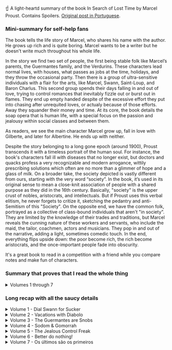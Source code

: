 ☝️ A light-heartd summary of the book In Search of Lost Time by Marcel Proust. Contains Spoilers. [Original post in Portuguese](index-pt.html).

### Mini-summary for self-help fans

The book tells the life story of Marcel, who shares his name with the author. He grows up rich and is quite boring. Marcel wants to be a writer but he doesn't write much throughout his whole life.

In the story we find two set of people, the first being stable folk like Marcel’s parents, the Guermantes family, and the Verdurins. These characters lead normal lives, with houses, what passes as jobs at the time, holidays, and they throw the occasional party. Then there is a group of ultra-sensitive individuals with a flair for the arts, like Marcel, Swann, Saint-Loup, and Baron Charlus. This second group spends their days falling in and out of love, trying to control romances that inevitably fizzle out or burst out in flames. They end up empty handed despite of the excessive effort they put into chasing after unrequited loves, or actualy because of those efforts. Away they squander their money and time. At its core, the book details the soap opera that is human life, with a special focus on the passion and jealousy within social classes and between them.

As readers, we see the main character Marcel grow up, fall in love with Gilberte, and later for Albertine. He ends up with neither.

Despite the story belonging to a long gone epoch (around 1900), Proust transcends it with a timeless portrait of the human soul. For instance, the book's characters fall ill with diseases that no longer exist, but doctors and quacks profess a very recognizable and modern arrogance, wittily prescribing solutions which often are no more than a glimmer of hope and a glass of milk. On a broader take, the society depicted is vastly different from ours, starting with the very word “society”. In the book, it’s used in its original sense to mean a close-knit association of people with a shared purpose as they did in the 16th century. Basically, "society" is the upper crust of nobles, aristocrats, and intellectuals. But if Proust uses this verbal elitism, he never forgets to critize it, sketching the pedantry and anti-Semitism of this "Society". On the opposite end, we have the common folk, portrayed as a collective of class-bound individuals that aren't "in society". They are limited by the knowledge of their trades and traditions, but Marcel reveals the cunning nature of these workers and servants, who include the maid, the tailor, coachmen, actors and musicians. They pop in and out of the narrative, adding a light, sometimes comedic touch. In the end, everything flips upside down: the poor become rich, the rich become aristocrats, and the once-important people fade into obscurity.

It's a great book to read in a competition with a friend while you compare notes and make fun of characters.


### Summary that proves that I read the whole thing

<details markdown=1><Summary>Volumes 1 through 7</Summary>

- In the first volume, Marcel tells us he was born into a well-to-do family at the end of the 19th century, which means they are conservative. There’s a stubborn maid named Françoise who says funny things. Of course, Marcel wants to be a writer. He’s a mama’s boy, all day surrounded by old folk. They talk of many boring things, but there's some interest in a family acquaintance, Mr. Swann, an artsy type who doesn’t do much. He is married to a woman he’s embarrassed by so he never brings her around. This Odette is a bit tacky, but he likes her because he chased her for years, and the more she ignored him, the more he wanted her. He had met her at the Verdurins’ soirées, where regulars include Dr. Cottard and the academic Brichot. Marcel falls for a girl, Gilberte. At the end of the book he discovers she’s Swann and Odette’s daughter. The girl follows in her mother’s footsteps and friend zones him — no kiss for Marcel.
- In the second book, Marcel has grown into a young man but is still the biggest dork. People have lots of servants, some even have electricity at home, and others a telephone. He’s become friends with Gilberte Swann but is more interested in her mother and her silky robes. He meets several old farts, like the writer Bergotte and also the diplomat Norpois who is a colleague of his father. Marcel’s health is fragile, so he vacations with his grandmother in Balbec, by the sea. There, he meets up with his friend Bloch, a crazy jew whose father claims Swann’s wife Odette used to be a prostitute, from personal experience too. At the hotel, an old lady gets hit on the head by a diabolo (yes, that toy). Marcel meets the painter Elstir who introduces him to the popular girls in town. Albertine is poor, Andrée is rich. Albertine says she likes him, but when Marcel tries to kiss her, she pulls away. He ends up without a kiss. Again.
- In the third volume, Marcel’s family moves to Paris. He becomes obsessed with Madame De Guermantes, the influential neighbor who doesn’t even notice him. He visits his friend, the soldier Robert Saint-Loup who is her nephew, hoping for an introduction. In his turn, Saint-Loup is in love with Rachel, who seems to be a prostitute — an Odette 2.0. The Dreyfus Affair erupts in France, splitting France between those who want a fair trial for the military officer and the militarists who don’t want the Army’s honor tarnished and aren’t fond of Dreyfus, him being Jewish and all. Marcel’s grandmother dies. Marcel meets another Guermantes, Baron de Charlus, who finds a way to get offended only to then invite Marcel home and to caress his face like he wanted something more. Marcel gets invited to an exclusive party by the Princesse de Guermantes. Swann shows up, he is looking worse than ever and announces that he’s dying.
-	In the fourth book, Marcel gets a confirmation that Baron de Charlus did indeed want more. He’s involved with the tailor Jupien. Marcel goes to the biggest party of the year and starts noticing more of the gay men in society. Swann shows up looking bad but he's not dead yet. In fact, the Swanns’ social life is stronger than ever on the account of Odette having become the muse of the now trendy writer Bergotte. Marcel returns to Balbec for vacation and gets it going with poor Albertine. He develops a jealous paranoia, suspecting she’s involved with other girls and guys. So he raises the stakes, and they start going out on walks and to Verdurins’ parties, sometimes by train, sometimes by a rented car. Baron de Charlus finds a lover, the violinist Morel, and becomes insanely jealous of him too. Marcel tries to act cool and to emotionally detach himself from Albertine, but messes up and gets even more jealous. He tells his mother he wants to marry her.
-	In the fifth book, Marcel manages to get Albertine to move in with his family in Paris. He controls her so she’s always with him. She doesn’t resist much. He spends a lot of money on her, which annoys his mother and the maid. Marcel becomes a prisoner of his own obsession, refusing to go anywhere for fear Albertine might meet someone on her freetime. Meanwhile, Baron de Charlus is still spinning, keeping Jupien the tailor around but now betting everything on his favorite, the violinist Morel. Living with Albertine feeds Marcel with silly details about her past life — and they all kind of validate that she did, in fact, have flings with some lesbians. Marcel enlists Andrée to spy on Albertine, but soon suspects they might be involved too. The Verdurins’ throw a party party and get jealous of Charlus’s prominence, so they turn Morel against him. Marcel is annoyed because he can’t fully control Albertine and she seems more bored than anything. He proposes that they separate and instantly regrets it. One morning, he wakes up to find she’s left.
- In the sixth volume, Marcel tries to get Albertine back but doesn’t want to ask her directly. Their relationship is strange because of his growing jealousy and suspicions that she’s a lesbian. He tries to make her jealous by pretending he’ll marry her friend Andrée. He also asks Saint-Loup to convince her aunt that she must marry him. The plans seem to fail. As he agonizes over it, he gets news that Albertine has died in a horse-riding accident. He also receives two letters she wrote before the accident. In the first, she wishes him happiness with Andrée. In the second, she says the opposite and wants to marry him. Marcel suffers immensely, obsessing over whether she loved him or was a lesbian. Andrée first denies, then partially confirms, and finally admits everything. Marcel doesn’t fully believe her and concludes that Albertine probably loved women but also loved him. He goes to Venice, where a misunderstanding makes him think Albertine is still alive. He returns to Paris. Gilberte marries Marcel's best friend Saint-Loup, though the two guys former friendsheet has cooled. Saint-Loupe is even more indifferent to his wife, as he’s involved with Morel, his own uncle Baron Charlus’s ex-boyfriend. A Gilberte is now a multi-millionaire thanks to inheritances. Saint-Loup buys off his mother-in-law Odette with gifts, and Odette in turn keeps his wife calm. Gilberte consoles herself by talking to Marcel. During a walk, she confesses she liked him and couldn’t understand why he ignored her. “Communication issues”—the worst excuse in relationships in 1900 and businesses in 2024.
- The final book begins with Marcel and Gilberte still friends, taking walks together. Saint-Loup is no longer close with him. World War I blows up. Frail Marcel doesn’t join the fight. Saint-Loup secretly enlists. Bloch tries to get out of it by claiming poor eyesight but gets drafted anyway. Gilberte leaves Paris with her daughter and writes Marcel, saying the Germans occupying her home are actually quite nice. Saint-Loup talks to him about the war and its strategies. One night, Marcel roams the city and ends up in a men’s motel run by Jupien, the tailor, where he finds Baron Charlus in full masochist mode, paying men to beat him. Saint-Loup dies in the war protecting his battalion’s retreat, sending Marcel into another depression. The war ends. Marcel attends a party at the new home of the Prince and Madame de Guermantes. On the way, he meets Charlus, now old and recovering from a stroke, cared for by Jupien. At the party he finds Odette, still attractive but not very interesting. Bloch is now a renowned writer. Madame Verdurin has become the Princesse de Guermantes by marrying the widowed prince. Rachel, once a prostitute, is now a famous actress and friend of Madame de Guermantes. Gilberte is there with her 16-year-old daughter. At the end, Marcel notices how the rich become aristocrats, the poor become rich, and families keep renewing endlessly. He finally decides to write a book about people.
 
</details>

### Long recap with all the saucy details

<details markdown=1><summary>Volume 1 - Dial Swann for Sucker</summary>

Note: In translations this book is called “Swann’s Way”.

So, the narrator is Marcel, a boy who shares his name with the author of the book. Marcel begins this epic by recounting his trauma as an only child who spent his early years surrounded by old people. His conservative parents, a crazy aunt, and the housemaid. He spends hundreds of pages describing the time he spent at his family’s vacation home in Combray, in France. There, brat Marcel goes on and on describing the village, the houses, the fields, the sun, the wind, the sea, as well as the many regulars at mealtime, and of course, the meals themselves. These lengthy descriptions make it clear that life was incredibly dull before the internet and euro-rails, both for the adult characters, their children, and for readers of this 20th-century novel.

The Oedipus complex is apparent from the start. The main character, the narrator Marcel, is a somewhat slow and like all overly sensitive people as an irrational dependence on his mother. It’s as if he were born in 2010's obsessive mother-son relationships. Just that in his case, his mother very much ignores him. This is becaujse she sees him through the lens of classical upbringing, with strict schedules, manners of speaking, and chosen companions — poor Marcel only wanted a goodnight kiss. Naturally, Marcel couldn’t grow up to be anything but an oddball, born into such a family, an only child tended to by the maid, and surrounded by pretentious old people who clearly had very little work to do.

The boy had such sensitivity and observational power that he wanted to be a writer. Much of the book is an ocean of descriptions, including of churches, streams, gardens, trains, Parisian streets, carriages, horses, servants, houses, curtains, clothes, hats, and food.

Amid this stroll through 1900s France, and after a lengthy introduction, the book focuses on a man named Charles Swann, who for a time attended Marcel's family’s lunches and dinners. He always came alone, never bringing his wife. The book then embarks on a retrospective story spanning over two hundred pages about Swann’s life, starting from when he was already an adult. Swann was also a sensitive type, up-to-date with the intellectual and fashion trends of the time. However, Swann didn't accomplish much — he procrastinated over various art-related matters, investing his time in knowing everyone, even princes and pricesses. Swann had a platonic relationship with a common woman named Odette, who he met at some social event. She was quite ordinary, relatively pretty, and she adored Swann’s status. Over time, Swann grows fond of her but never makes a real move — he remains both gentlemanly and aloof, only occasionally trying to grab her dress like a 16-year-old boy. She allows it, but soon grows tired of this ridiculous game and begins to ignore him. At this point, Swann loses control of the situation, and we spend countless pages watching her ignoring him, and him becoming more dependent on her attention. It becomes clear that he finances much of her life in a bid to keep her close. As he loses his mind, some of his friends try to talk sense into him, warning that she’s this and that, that they saw her in the company of other men. Swann acknowledges she has other friendships, that she loves male attention, and that she’s no longer seeking other amorous relationsips, but of course these rumors only fuel his obsession. This drags on and he doesn't lose interest even as she ages and becomes less pretty.

Swann, driven to desperation, does something incredibly effective (NOT): he pressures her, makes demands, insults her, and when all that fails, chases after her.

Finally, the story reaches its climax when someone sends Swann an anonymous letter implying she’s slept with countless others, including a woman or two.

This tarnishes her image of purity, but it doesn’t destroy her allure. Still enchanted, Swann confronts her, and she casually admits that Yes, yes, she's done it all "two or three times”, in an admission that statistically must be the most carefully chosen line in the book. And just like that, Swann’s tremendous passion begins to fade, though a certain attraction remains — perhaps because he’s pragmatic and reputation is a vague concept to him. After all, he belongs to a wealthy class, born of family investments, a background that doesn’t earn him the highest respect from the most aristocratic, even from the traditional families like Marcel’s father and grandfather. In fact, Marcel's father makes it clear that the Swann family is Jewish.

After narrating the archetype of the guy who gets rejected by a girl, the narrator Marcel returns to his own childhood, recounting how he, too, fell for a girl at the Champs-Élysées in Paris. This was a girl he used to play with named Gilberte. He describes how he gradually became infatuated. Fortunately, this relationship unfolds more quickly in terms of pages.

But then there’s a twist in the story… this girl is actually Swann’s daughter! Ta-da!! The boy is amazed — it turns out Swann really is something special, because duh he’s the father of this beauty. A few pages later, another twist (NOT): the girl’s mother is Odette, the very same woman Swann pursued, the one with the questionable past who ignored him but is now transformed into Madame Swann.

It seems like gullible Swann eventually made up his mind, ignored her past - well, not enough to take her to parties that is - and that Odette stopped pushing him away. They married and had a daughter. 

The Marcel kid tries to establish an emotional connection with Gilberte. He attempts to make Swann a topic of conversation at home, but neither the girl nor his own parents seem very interested in his infatuation. On one hand, his parents don’t care much for Swann, who, despite being interesting and well-connected, belongs to a caste of the moneyed that isn't immune to gossip, especially after marrying someone like Odette, who has no caste at all. Meanwhile, the girl plays Marcel as her mother Odette played Swann — she completely ignores him, making it clear that any party with other friends is as good as, or better than, playing with him.

The book ends with the narrator frustrated, not getting even a squeeze, something even Swann managed to get while his beloved Odette strolled with others. #Sad.
  
</details>

<details markdown=1><summary>Volume 2 - Vacations with Diabolo</summary>

Note: The correct translation options are “In the Shadow of Young Girls in Flower” (EN), or “Within a Budding Grove” (EN) depending on the edition.

The second volume picks up right where the first left off, and we see Marcel maturing as a young man — without ever ceasing to be a monumental bore. (That’s the summary, you can skip to the next book.)

His exact age isn’t clear, but we know Marcel is friends with Gilberte and spends a lot of time at her house, the Swanns’ residence. At one of these gatherings he meets Bergotte, a super famous writer whom he starts idolizing. His family thinks that being around artistic people will help him become a good writer. Marcel doubts that — he thinks Bergotte is a genius, but at the Swanns’ he just chats away, and Marcel doesn’t feel like his writing is improving with so much chatter. To make things worse, Gilberte keeps playing hot and cold, and the kid starts getting fed up. He shifts his attention to her mother and her fancy silk house robes, gifting her flowers while ignoring the daughter. Not a bad strategy.

One of Marcel’s father’s colleagues, Norpois, tells Marcel’s parents that Bergotte isn’t such a great writer after all, but adds that Marcel does have some writing potential.

Everyone seems to have servants. Some characters already have electricity at home, and others even have a telephone. Marcel’s health is weak.

The young Marcel heads to Balbec with his grandmother. Balbec is by the sea. On the train ride, he convinces her to buy him alcohol for some health reason, and he gets absolutely wasted.

Once in Balbec, he reconnects with his friend Bloch, a crazy Jewish guy whose father claims to have known Swann’s wife firsthand — as a prostitute.

O Marcel conhece também um pintor reputado, Elstir. O Elstir é obcecado pela mulher, que parece ao Marcel bastante normal. O Elstir apresenta-o à grupeta de miúdas populares nesta vila junto ao mar. Albertine é pobre, Andrée é rica, e há outras. A Albertine diz-lhe que gosta dele, mas quando o Marcel tenta dar-lhe um beijo ela afasta-o. Ele fica na boa, e acaba meio apaixonado pelo grupo todo.

Marcel also meets the famous painter Elstir. Elstir is obsessed with his own wife, whom Marcel finds pretty unremarkable. Elstir introduces him to the popular girl gang in town. Albertine is poor, Andrée is rich, and there are others. Albertine tells Marcel she likes him, but when he tries to kiss her, she pushes him away. He plays it cool and ends up kinda falling for the whole group indiscriminately.

Right near the end, an old lady gets hit on the head with a diabolo [1]. End of book two.

[1]. Yes, I had to reread that part like three times. A diabolo? I even googled it and confirmed that yes, it’s the same toy that was all the rage in the ’90s. But now I know that it was already popular back in 1900.



</details>

<details markdown=1><summary>Volume 3 - The Guermantes are Snobs</summary>

Note: The real Title is "The Guermantes Way" (EN).

In the third volume, Marcel’s family moves to Paris. They now live in an apartment building. Marcel notices that the servants mimic the complaints and expressions used by the neighbors’ servants toward their employers.

São vizinhos dos influentes Guermantes. O Marcel anda meio obcecado pela madame de Guermantes, a vizinha que não lhe liga puto. O jovem decide visitar um amigo que vive encostado ao quartel do serviço militar, o Robert Saint-Loup, que é sobrinho dela, para lhe pedir uma introdução sob uma desculpa esfarrapada, e depois uma um bocado melhor. O amigo Robert está por sua vez caído por uma fulana de reputação duvidosa, Rachel, uma Odette 2.0 que o maltrata enquanto ele anda atrás dela a dar-lhe jóias caríssimas de 30 mil francos. Aliás, esta Rachel é a mesma que o louco Bloch tinha apresentado ao Marcel numa dessas casas da especialidade, e que cobrava nada, por tudo.

Their new neighbors are the influential Guermantes family. Marcel is somewhat obsessed with Madame de Guermantes, the neighbor who pays him no attention. To get closer to her, he decides to visit his friend Robert Saint-Loup at the Barracks where he lives, because Robert is her nephew. Marcel uss a flimsy pretext to ask for an introduction, and later he comes up with a better excuse for that introduction. Robert, in the meantime, is head over heels for a woman of questionable reputation, Rachel — basically an Odette 2.0 — who mistreats him while he showers her with absurdly expensive gifts, including 30,000-franc jewelry. Fun fact: this Rachel is the same woman Bloch once introduced Marcel to at a certain type of establishment, where she charged nothing for everything.

The Dreyfus Affair blows up in France, dividing both the country and several families. Marcel’ relationship with his father is strained.

Nota bibliográfica: o caso Dreyfus aconteceu entre 1894 e 1906, quando o capitão de 35 anos Dreyfus foi acusado e julgado culpado de traição e passar segredos à Alemanha. A familia combateu a acusação, e descobriu-se que o caso tinha sido martelado, com provas forjadas, e falta de procedimentos legais. No meio disto, descobre-se um verdadeiro culpado, mas o exército ignora esses dados e forja um segundo julgamento para ilibar o verdadeiro autor, que acaba por fugir para Inglaterra, onde mais tarde assume a sua culpa. O caso opôs os Dreyfusards, e os anti-Dreyfusards. Os primeiros eram republicanos, para quem a defesa da justiça era elementar. Os segundos eram militaristas, nacionalistas, ou seja não queriam que a honra do Estado fosse atacada, e tinham diferentes graus de anti-semitismo. Porque Dreyfus era judeu. O caso dividiu a França. Foi neste caso que surgiu o famoso artigo “J’Accuse!”. Foi também na sequência das divisões que o caso causou que o termo “intelectual” se popularizou em França e Inglaterra, sendo usado para designar (negativamente) os homens letrados, que ao início suportavam todos o Dreyfus.

Historical Note: The Dreyfus Affair happened between 1894 and 1906 and involved Captain Alfred Dreyfus, a 35 year old officer wrongly convicted of treason for passing secrets to Germany. His family fought the conviction, which had been decided from the get-go, and exposed forged evidence and procedural misconduct. Despite discovering the true culprit, the military covered it up, even staging a second trial to exonerate the real traitor, who flees to England where he later admits his guilt. The scandal split France between the Dreyfusards and the anti-Dreyfusards. The first were republicans, for whoom the defense of justice was above all else. The second group was composed of militarists and nationalists focused on protecting state honor, and they had varying degrees of antisemitism. Because Dreyfus was Jewish. The case split France. This was the case where the famous headline “J’Accuse!” emerged. It was also then that the term “intellectual” became popular in France and England, innitially in a pure negative way, targeting literate men who largely supported Dreyfus.

Marcel’s grandmother falls ill. Three doctors try advanced treatments, like giving her milk. She dies.

The Guermantes family, it turns out, is actually two branches, differing in their titles, pride, artistic tastes, social connections, and wealth. These distinctions seem crucial to them and to the author, who dedicates about 200 pages to it. What matters is that Marcel finally scores an invite to a social event where Madame de Guermantes is busy spilling venom over half of France and a thenth of the European aristocracy. Shortly after, the Baron de Charlus, who is also a Guermantes, accuses Marcel of spreading gossip about him. He makes a dramatic scene, says he hates Marcel, but then insists on walking him home, caresses his face, and leaves a strong impression that the old man wanted… something more.

No fim, o Marcel recebe um convite para uma festa da Princesse de Guermantes, e enquanto vai perguntar se o convite é verdadeiro à madame Guermantes e ao marido, aparece o maluco do Swann que anuncia que vai morrer em breve. O casal ignora o Marcel e a doença fatal do Swann: só faltam 10 minutos para irem a um evento, e têm mesmo de ir.

In the end, Marcel receives an invitation to a party hosted by the Princesse de Guermantes. While he asks about the authenticity of the invitation to Madame de Guermantes and her husband, the eccentric Swann shows up and announces that he’s going to die soon. The Guermantes couple completely ignores both Marcel and Swann’s fatal disease: they’ late for an event, and they really must go.
  
</details>

<details markdown=1><summary>Volume 4 - Sodom & Gomorrah</summary>

Note: That's the real name of the book "Sodom and Gomorrah" (EN). Proust got one right! Not bad.

The fourth book starts with Marcel in his building’s courtyard. There, he sees the tailor Jupien and Baron Charlus making out, first in a corner, then inside Jupien’s shop.

Vai à festa da Princesse de Guermantes que suportamente tem uma fonte incrível no jardim. Na festa começa a notar nos vários os homossexuais, que na época se chamavam “invertidos”, e a comentar sobre a sua vida, coisa que perdura por todo o livro.

He attends a party by the Princesse de Guermantes’, who is supposed to have a spectacular fountain in the garden of her mansion. At the party Marcel notices the many homosexual men present. In the period they're mentioned as “inverts”. The author comments on their life, a theme that continues throughout the book.

O Swann é escoltado da festa pelo Prince de Guermantes, e toda a gente fica chocada. O Swann depois explica ao Marcel que saiu da festa por ser um Dreyfusard, mas (surpresa) que não é por o Prince ser contra isso. Pelo contrário, ele confessara-lhe que um general lhe disse que o processo de condenação de Dreyfus estava cheio de ilegalidades, o que converta o general e depois o próprio Prince, mas que às vezes tinha de manter as aparências.

Swann is escorted out of the party by the Prince de Guermantes, shocking other guests. Later, Swann explains to Marcel that he left because he is a Dreyfusard — but (plot twist) not because the Prince opposes it. In fact, the Prince had confessed that a general once told him the trial against Dreyfus was riddled with illegalities, which had changed the general’s mind and then the Prince’s. Still, the Prince had to maintain appearances.

The house of Guermantes loses social standing, while the Swanns’ rises. Part of this is because Odette has become the muse of the writer Bergotte, who’s back in fashion, and part of it is because their daughter Gilberte inherits millions of francs from one of Swann’s uncles.

Aristocracy is gradually penetrated by the middle class and bourgeoisie, through technical visits of doctors and artists, and more deeply through marriages with wealthy industrialists.

Marcel returns to Balbec. He thinks about his grandmother but spends most of his time in a cat-and-mouse game with Albertine, the poor girl he met during his first stay. She makes it clear she has other plans. So Marcel pretends to like her richer friend Andrée instead. Albertine understands and is so thrilled for them and she suddenly throws herself at Marcel and they start fooling around.

At the hotel, interactions between Albertine and two other women make Marcel suspect that Albertine might be a lesbian, or at least bisexual.

Marcel rents a car to take Albertine on drives. They discover that cars make distances feel shorter, and that they can visit two or three towns in a single afternoon. Marcel’s mother and their servant Françoise are scandalized by how much money he spends on her.

An airplane flies overhead, which is an extremely rare sight at the turn of the century, and Marcel is moved by it.

Meanwhile, old Baron Charlus is tangled up with a humble violinist named Morel. Charlus tries to control him anyway he can, including staging a fake duel to defend Morel’s honor, hoping to he'd feel indebted and stays with him. It works.

Marcel and Albertine pretend to be cousins and join the exclusive vacation clique of the Verdurins. The Verdurins’ circle now includes the pompous doctor Cottard, the academic Brichot, and the couple Charlus and Morel. Charlus and Morel also believe they’re keeping their relationship a secret.

Marcel starts getting bored of Albertine. Life feels stale, and his mother is delighted when he tells her he plans to break things off.

He tells Albertine he has other plans, that he feels like he’s dumbing, and makes up a story about wanting to hear the music of a composer named Vinteuil. Gilberte understands, says she can help him, that she knows the composer’s daughter. Marcel panics because he knows Vinteuil’s daughter is a lesbian and immediately spirals into jealousy. He invents a broken engagement and claims Albertine’s company is the only thing keeping him going. He begs her to return to Paris with him.

His mother wakes up, only to hear him declare that he plans to marry Albertine.

Cool quotes
- 🚧 True pleasure is the one for which all other pleasures are abandoned. “The truth is that men can have several sorts of pleasure. The true pleasure is the one for which they abandon the other.”
-	🚧 Illness is the doctor we listen to the most. We make promises to Kindness and Wisdom. To Pain, we obey. "Illness is the most heeded of doctors: to kindness and wisdom we make promises only; pain we obey."
-	🚧 Some people prone to obesity eat almost nothing and exercise all day, yet keep visibly gaining weight. "Certain persons inclined to obesity eat hardly anything, and take exercise all day long without ceasing to grow visibly fatter".
 	
</details>

<details markdown=1><summary>Volume 5 - The Jealous Control Freak</summary>

Note: The real title of this volume is called "The Prisoner" (EN) or "The Captive" (EN).

Despite Marcel telling his mother he wanted to marry Albertine, he doesn’t follow through with it. Instead, he arranges for Albertine to move into his house in Paris under the pretext of friendship and whatnot. They live in separate rooms but somehow always end up in the same bedroom. Marcel’s mother disapproves but stays quiet. The housemaid Françoise disapproves much more.

From the descriptions, it becomes clear that Marcel and his friends are all over 20 now.

Out in the building’s courtyard, Baron de Charlus continues to visit the tailor Jupien and the violinist Morel. To keep them dependent on him, he helps them with money and favors and a few well-placed banana peels. The Baron seems more fond of Morel, as he plays the violin beautifully. But Morel is clearly unhinged, as evidenced by his fascination with the idea of getting a woman pregnant and then running away, just for the thrill.

Albertine is visited in her room by her friend Andrée. When they cross paths, Marcel asks Andrée if her friend behaves, meaning if she sleeps with other women or not. Andrée answers “of course,” which is code for “yeah, we totally sleep together sometimes.” At least, that’s what Marcel suspects.

O Marcel vai conseguindo o controlo que quer sendo generoso e atencioso, e ao mesmo tempo inferniza os planos da moça de uma forma ligeira mas tinhosa. Ora vai acompanha-la a sítios onde ela queria ir sozinha, ora sugere um plano melhor, ou outra coisa qualquer. Ele de qualquer forma também continua a ter umas amigas, mas se alguém delas tem ciúmes dele, não lho demonstra.

Marcel manages to tighten his grip on Albertine by being generous and attentive while sabotaging her plans with finesse. He insists on taking her to places she'd rather go alone, offers to upgrade her plans in a way that they include him, or something. He also keeps a few female friends on the side. None of them show they are jealous.

Swann dies. Marcel wants to go to Venice badly. He mentions it repeatedly but never goes. He clings to Albertine, terrified someone will awaken the lustful demon he’s increasingly convinced that lives within her. Since they live together, casual conversations with her social circle give him more and more fragments of her past. The more facts he collects, the more contradictions he finds in her own version of facts, mostly in meaningless details. But that only fuels his obsession.

Throughout the book, Marcel frequently attributes the illness of neurasthenia to his characters. 

Side note: Judging by the English pronunciation, it’s neur-uh-STHEN-ia. It's a now-obsolete medical term describing fatigue from an overworked nervous system. A physical and mental exhaustion leading to mood swings and depression. (Honestly it feels like a modern disease). It’s similar to how Eça de Queiroz uses “apoplexy” in book "Os Maias" for covering 50% of deaths, apoplexy included everything from strokes to heart attacks.

They attend a concert at the Verdurins’ house. Morel performs. There’s a musical interlude featuring a Vinteuil sonata described in excruciating detail for a solid 30 minutes. Madame Verdurin gets pissed that Charlus is stealing the spotlight by presenting Morel and Art, and subtly poisons Morel’s ear against the Baron. Charlus, who was in the next room, senses something’s off as soon as he enters. Without knowing exactly what was said, he feels the sting and storms out, never to return to these parties.

Ten minutes later, the Verdurins are incredibly kind to someone else. THis confusies young Marcel. People are capable or good or bad.

They go to an outdoor market at the Trocadéro. By this fifth volume, the plot is more about the characters than anything else, painful and slow slow, and with fewer descriptions of places and objects. This is an exception.

Marcel doesn’t tell his friends Albertine is living with him. He's basically a creep. He also keeps piecing together her past from casual remarks by old acquaintances. His reconstruction reveal that Albertine was into… everything. Growing up poor, she got used to being a guest in wealthy homes, accepting invitations without expressing much personal desire. This passive attitude makes it easy for her to say yes when someone pulls her into something — Marcel and Andrée bend over backwards to keep her attention. She does seem to have taste, though, and gradually learns about history, architecture, and fashion from Marcel and others, and even appreciates it.

Marcel begins to realize he’s sacrificing a lot and that he isn’t even happy. Worse still, Albertine doesn’t seem happy either, which makes him even more anxious. He talks to her, suggesting they break up and stay friends. She says it's sad but OK. This “OK” is enough to make him backpedal completely, only to repeat it all again: “We should break up… or maybe not.”

He buys her a long dress from the designer Fortuny. (It’s unclear if the style is more Chanel or Dolce & Gabbana.)

Then, one morning, the maid wakes him up with the news: Albertine has left.

Notable Quotes:

- "Sleep is divine but by no means stable; the slightest shock makes it volatile. A friend to habit, it is kept night after night in this appointed place by habit, more steadfast than itself, protected from any possible disturbance; but if it is displaced, if it is no longer subjugated, it melts away like a vapour. It is like youth and love, never to be recaptured."
- "Flitting from one supposition to another, the Baron never arrived at the truth, which was that the blow had not come from Morel. It is true that he might have learned this by asking him for a few minutes’ conversation. But he felt that this would injure his dignity and would be against the interests of his love. He had been insulted, he awaited an explanation. There is, for that matter, almost invariably, attached to the idea of a conversation which might clear up a
misunderstanding, another idea which, whatever the reason, prevents us from agreeing to that conversation."
- 🚧 "If your desires or your wallet are on the line, even the dullest person can rise above the stupidity of their life and navigate the workings of the most complex machine."

</details>

<details markdown=1><summary>Volume 6 - Better do nothing!</summary>

Note: The actual title of this volume is "The Fugitive" (EN).

After controlling Albertine for ages, she finally leaves Marcel’s apartment in Paris. She leaves him a letter saying she wants to stay friends and that this separation is hard for her, and so she ran away. Marcel knows the relationship was doomed and that the pleasures Albertine gave him were small compared to what others would give him.

Given that the relationship has fallen apart and she’s gone, Marcel decides that he must marry her, just like Swann married Odette. Instead of just saying this, he starts exchanging letters with her. He claims he's thinking of marrying her friend Andrée instead, hoping to make Albertine jealous enough to come crawling back and marry him.

She doesn’t fall for it or doesn’t get it. In one last move, creep Marcel sends his buddy Saint-Loup to Albertine’s aunt, Madame Bontemps, so that she convinces Albertine to return. The mission fails. Albertine writes to Marcel saying she’d be happy to come back anytime — all he has to do is ask.

While he’s agonizing over the pros and cons, three big pieces of news arrive.

The first is a letter from Madame Bontemps saying Albertine fell from her horse and died.

Shock.

The other two letters are from Albertine herself, written right before the accident. One says she’ll be happy once Marcel married Andrée. The last one says she’s desperate to come back, that she loves him, and asks if she can please return!

A-ha! He’s won! Except… Albertine's dead. So actually, he lost.

Marcel spirals deeper into obsession. Did Albertine really love him? Was she actually a lesbian? Apparently these were the burning questions of life in 1900.

To clear his doubts, he hires a hotel employee from Balbec, Aimé, to snoop around and find out if Albertine had really been messing around with other women. Aimé starts by saying he doesn’t know much but heard some rumors. Then he sends a letter confirming that yes, Albertine not only hooked up with girls at the beach but also seduced younger ones! This convinces Marcel. Until it doesn’t. What if Aimé just made all that up for the money? And anyway Albertine could have liked to have fun with other girls and also still have loved him!

So he asks Andrée directly. She doesn’t seem particularly upset about her best friend’s death. When Marcel presses her, she casually admits she has had experiences with women, but never with Albertine! Finally, Marcel can rest easy. Nope. A true stalker is never satisfied. His head spins even faster and harder around this question.

Time passes, and he starts thinking of Albertine more gently. It doesn't matter what she was or wasn't. They had good conversations, she was sweetm abd they also fooled around on top. He’ more at peace… until he gets weirdly mystical and starts talking about the afterlife. Even his dead grandmother makes a ghostly appearance, with a broken jaw no less, for some reason (?).

Meanwhile, Odette is now a moderately wealthy widow and remarries Forcheville, a broke aristocrat who’s supposed to bring her social status. One of Swann’s uncles also dies and their daughter Gilberte inherits an obscene fortune. She's now high society, and the Guermantes host her.

Marcel finally publishes something. It's an article in Le Figaro.

Andrée drops by again and confesses that actually, yes, all his previous suspicions were true. She had been involved with Albertine. More, she says Albertine did love Marcel too, that she was probably scared of him and had considered marrying him. She’d also been stringing along another guy, just in case Marcel wasn’t interested. People are like that.

The painter Elstir from Balbec becomes famous and valuable. One of his paintings shows young women playing by the water, shoving each other. Marcel wonders if it’s Albertine and her friends seducing one another.

Marcel takes that long-dreamed-of trip to Venice. He goes with his mom.

While there he gets a message taken from a telegram relayed from Albertine. She’s alive?! It's hard to understand, its a terrible translation. But Marcel barely reacts. Honestly, at this point it would be inconvenient if she were alive. He’s over it.

The word azure gets massively overused in this book. Nothing is ever just “blue” (bleu). Everything is azure.

Back in Paris, Marcel hears that his friend Saint-Loup is marrying Gilberte, the millionaire. It makes sense, he's probably also broke.

Marcel and Gilberte reconnect. He visits here, they talk, without great traces of love. Saint-Loup now ignores his old friend who he previously was obsessed with. He just wants him to keep his wife company. Meanwhile Saint-Loup takes on lover, which destabilizes his wedding. He's always surrounded with women, but his lover is Morel the violinist, who was his own's uncle’s ex-lover.

Marcel realizes that the confusing messages he received in Venice weren’t from Albertine but from Gilberte. Albertine really is dead after all. He still doesn't care much.

Gilberte is rich but stingy, but that has a solution. Saint-Loup showers his mother-in law Odette with gifts, paid for using Gilberte’s own money, of course. Odette is broke after losing her second husband who's dead, and in turn defends Saint-Loup’s absences, reassuring her daughter to just chill out when he disappears on vacations with his friend. She tells her daughter Gilberte to be generous towards him. And so the money goes around. Oh, and Saint-Loup also secretly supports his uncle, the Baron Charlus.

By the end of the sixth book, it’s clear Marcel was fragile. He probably hibernated, as most of the story happens during spring and summer. These 6 volumes have hardly any rain, snow, or winter. The light, walks, travel, seaside swims, the torment and failure of love, these are what shaped him and what he remembers.

Saint-Loup leaves his wife yet again to travel with a "friend". While strolling together, Gilberte confesses to Marcel that she had feelings for him once but that he had completely ignored her.

Classic Marcel.

</details>

<details markdown=1><summary>Volume 7 - Os últimos são os primeiros</summary>

Nota: O nome real deste volume é " Time regained" (EN).


O Marcel e a Gilberte continuam amigos, e passeiam por Combray. O marido dela, Saint-Loup, já não é grande amigo do autor. Continua a procurar homens, e quando é apanhado em viagens “com amigos” faz umas decarações de amor completamente absurdas à Gilberte a ver se ela não se passa.

O autor abandonou a ideia de ser escritor, acha que não tem talento. 

Veio a guerra 1a guerra mundial. O Marcel é débil e não se junta. Sofre de saúde fraca, sem explicar qualquer detalhe médico, o que significa que é daqueles que apanha uns resfriados, tem dores de cabeça, sofre de cólicas, é hipocondríaco e é um mariquinhas. O Saint-Loup não vai ao quartel porque afirma publicamente que não tem interesse em morrer, mas secretamente tenta na mesma alistar-se porque é um patriota. O Bloch tenta não ser aceite com a desculpa que vê mal, mas é alistado na mesma. O Barão de Charlus e o Morel já não falam há muito. Ambos seguiram em frente. A Gilberte sai de Paris com a filha, e manda uma carta ao Marcel onde diz que os alemães lá alojados até são simpáticos. O Saint-Loup falha-lhe a descrever a guerra e estratégias. 

2 anos depois do início da guerra em 1916 ela ainda mantém a casa dela, tolerando os alemães. Os franceses passam o tempo em previsões de vitórias que não se materializam, sem perder a convicção que vão ganhar. Os alemães pelo contrário arriscam uma fome que aniquila a sua capacidade naturalmente superior. Os raides se aviões são constantes mas as descrições são muito pouco destrutivos para a nossa experiência moderna de leitor e consumidor de guerra. 

O Marcel dá uma volta pela cidade escura, onde tudo está fechado ou semi-fechado para dificultar ataques aéreos. Vê um militar de aparência desconhecida a sair de um hotel manhoso. Segue-o. Lá em cima, descobre um quarto onde o barão de Charlus paga a homens para o atarem com correntes e para lhe baterem. À saída cruza-se com o Jupien, o alfaiate, que gere o Hotel todo contente. Encontra também uma condecoração no meio do chão. 

O Saint-Loup morre na guerra a proteger a retirada do seu batalhão e o Marcel fica numa nova depressão. A empregada dá-lhe a notícia dizendo que ainda há uns dias tinha lá estado em casa à procura de uma medalha.. Implicando que o Saint-Loupe provavelmente também gostava de uma espancamentos sado-maso. Entretanto o Morel deserta e quando é apanhado chiba-se todo e culpa o Charlus e as suas perversões, e este é preso. Ambos são libertados, e o Morel até ganha uma medalha e fica um tipo respeitável na sociedade.

A guerra acaba, os velhos ricos fingem-se de pobres para não pagar impostos, e os novos ricos compram diamantes para evitar as oscilações das obrigações regulares.

O Marcel vai a uma festa na nova casa do Prince de Guermantes e da Madame de Guermantes. A caminho encontra o Charlus, velho e a recuperar de uma apoplexia (enfarte ou AVC), e a ser cuidado pelo Jupien. Na festa o Marcel é transportado para as suas memórias por qualquer coisa: a entrada, um degrau, um guardanapo. Estas impressões são agradáveis sobretudo para o autor, para o leitor duram 150 páginas mais coisa menos coisa. Ele passa pela razão de ser dos escritores e da arte e da vida. Na sua grande volta menciona até “Board Meetings”, assim garantindo que as mais de 4000 páginas da obra servem para tocar tudo o que se passa no mundo. “Board Meetings ✔️” terá riscado o Proust. Menciona comer madalenas com chá umas seis vezes. Na festa está lá a Odette, ainda bonita, mas sem grande interesse. Está lá o Bloch que é um escritor reputado, mas ainda cheio de manhas. A Madame Verdurin tornou-se a Princess de Guermantes ao casar com o príncipe viúvo. A Andreé e o marido são muito amigos da Gilberte. A Rachel, que era uma meretriz, agora é uma actriz conhecida e amiga da Madame de Guermantes. E assim pessoas ricas tornam-se aristocratas, pobres tornam-se ricos, e as famílias renovam-se.

A Gilberte apresenta-lhe a filha de 16 anos, que bonita. Faz-lo lembrar-se da sua juventude.

No final, o Marcel reflete sobre o que viveu e viu, e decide-se a finalmente escrever um livro, sobre pessoas. A empregada Françoise fica ao lado dele.


Quotes
- The most stupid people demonstrate through their gestures their remarks and the feelings they involuntarily express laws of which they are unaware but which artist detects in them when they are not on their guard. This sort of observation causas a vulgar person to think that the writer is spiteful. He is wrong to think this, because the artist sees a lovely general truth in an instance of ridiculous behavior. He no more holds it against the person being observed than a surgeon would look down on a person being affected by a fairly common problem of the circulation. He is therefore the last person to make fun of ridiculous characters. Unfortunately, he is more unhappy than spiteful when his own passions are concerned. Though he is just as aware that they are generally felt, he finds it more difficult to free himself from the personal sufferings they cause. Of course, when some insolent character insults us, we would have rather had him praise us. What would we not give for things to be different. Especially when a woman who we really love betrays us. If they had been though, the resentment we feel when insulted and the pain we feel when abandoned would have been territories we would never have known
- A book is a huge cemetery in which on the majority of the tombs the names are effaced and can no longer be read.

</details>

